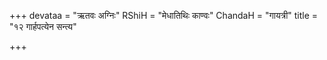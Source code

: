 +++
devataa = "ऋतवः अग्निः"
RShiH = "मेधातिथिः काण्वः"
ChandaH = "गायत्री"
title = "१२ गार्हपत्येन सन्त्य"

+++
